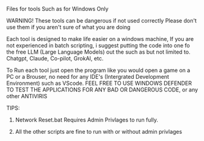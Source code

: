 Files for tools Such as for Windows Only

WARNING! These tools can be dangerous if not used correctly Please don't use them if you aren't sure of what you are doing

Each tool is designed to make life easier on a windows machine, If you are not experienced in batch scripting, i suggest putting the code into one fo the free LLM (Large Language Models) out the such as but not limited to. Chatgpt, Claude, Co-pilot, GrokAI, etc.

To Run each tool just open the program like you would open a game on a PC or a Brouser, no need for any IDE's (Intergrated Development Environment) such as VScode.  FEEL FREE TO USE WINDOWS DEFENDER TO TEST THE APPLICATIONS FOR ANY BAD OR DANGEROUS CODE, or any other ANTIVIRIS


TIPS:
1. Network Reset.bat Requires Admin Privlages to run fully. 

2. All the other scripts are fine to run with or without admin privlages
 
